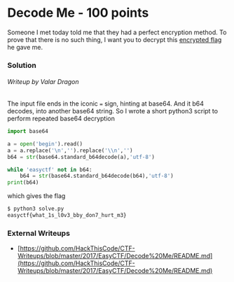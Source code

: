 # Decode Me - 100 points

Someone I met today told me that they had a perfect encryption method. To prove that there is no such thing, I want you to decrypt this [encrypted flag](https://github.com/EasyCTF/easyctf-2017-problems/blob/master/decode-me/encrypted_flag.txt) he gave me.

### Solution
###### Writeup by Valar Dragon

The input file ends in the iconic `=` sign, hinting at base64.
And it b64 decodes, into another base64 string. So I wrote a short python3 script to perform repeated base64 decryption

``` python
import base64

a = open('begin').read()
a = a.replace('\n','').replace('\\n','')
b64 = str(base64.standard_b64decode(a),'utf-8')

while 'easyctf' not in b64:
    b64 = str(base64.standard_b64decode(b64),'utf-8')
print(b64)
```

which gives the flag
``` bash
$ python3 solve.py
easyctf{what_1s_l0v3_bby_don7_hurt_m3}
```


### External Writeups

* [https://github.com/HackThisCode/CTF-Writeups/blob/master/2017/EasyCTF/Decode%20Me/README.md](https://github.com/HackThisCode/CTF-Writeups/blob/master/2017/EasyCTF/Decode%20Me/README.md)
